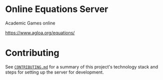 Online Equations Server
=======================

Academic Games online

https://www.agloa.org/equations/

Contributing
================
See [`CONTRIBUTING.md`](https://github.com/tonyb7/equations/blob/master/CONTRIBUTING.md) for a summary of this project's technology stack and steps for setting up the server for development.
